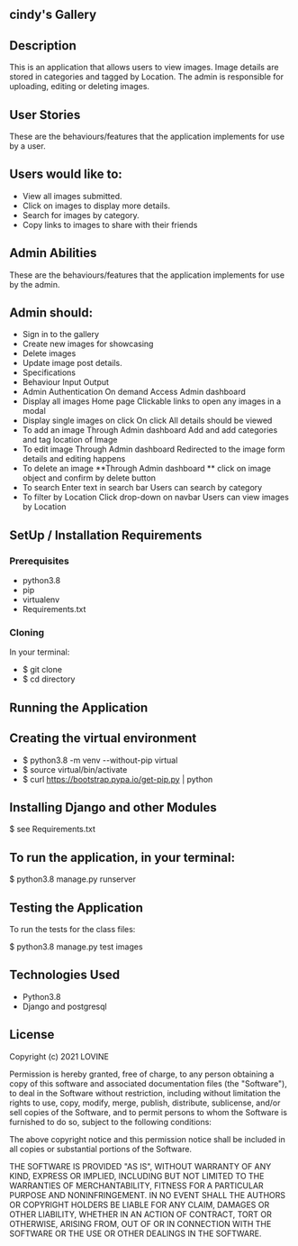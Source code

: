 ## cindy's Gallery



## Description
This is an application that allows users to view images. Image details are stored in categories and tagged by Location. The admin is responsible for uploading, editing or deleting images.

## User Stories
These are the behaviours/features that the application implements for use by a user.

## Users would like to:

* View all images submitted.
* Click on images to display more details.
* Search for images by category.
* Copy links to images to share with their friends
## Admin Abilities
These are the behaviours/features that the application implements for use by the admin.

## Admin should:

* Sign in to the gallery
* Create new images for showcasing
* Delete images
* Update image post details.
* Specifications
* Behaviour	Input	Output
* Admin Authentication	On demand	Access Admin dashboard
* Display all images	Home page	Clickable links to open any images in a modal
* Display single images on click	On click	All details should be viewed
* To add an image	Through Admin dashboard	Add and add categories and tag location of Image
* To edit image	Through Admin dashboard	Redirected to the image form details and editing happens
* To delete an image	**Through Admin dashboard **	click on image object and confirm by delete button
* To search	Enter text in search bar	Users can search by category
* To filter by Location	Click drop-down on navbar	Users can view images by Location

## SetUp / Installation Requirements

### Prerequisites
* python3.8
* pip
* virtualenv
* Requirements.txt

### Cloning
In your terminal:

*   $ git clone 
*   $ cd directory
## Running the Application

## Creating the virtual environment

*  $ python3.8 -m venv --without-pip virtual
*   $ source virtual/bin/activate
*   $ curl https://bootstrap.pypa.io/get-pip.py | python

## Installing Django and other Modules

  $ see Requirements.txt
## To run the application, in your terminal:

  $ python3.8 manage.py runserver


## Testing the Application
To run the tests for the class files:

  $ python3.8 manage.py test images

## Technologies Used

* Python3.8
* Django and postgresql

## License
Copyright (c) 2021 LOVINE

Permission is hereby granted, free of charge, to any person obtaining a copy of this software and associated documentation files (the "Software"), to deal in the Software without restriction, including without limitation the rights to use, copy, modify, merge, publish, distribute, sublicense, and/or sell copies of the Software, and to permit persons to whom the Software is furnished to do so, subject to the following conditions:

The above copyright notice and this permission notice shall be included in all copies or substantial portions of the Software.

THE SOFTWARE IS PROVIDED "AS IS", WITHOUT WARRANTY OF ANY KIND, EXPRESS OR IMPLIED, INCLUDING BUT NOT LIMITED TO THE WARRANTIES OF MERCHANTABILITY, FITNESS FOR A PARTICULAR PURPOSE AND NONINFRINGEMENT. IN NO EVENT SHALL THE AUTHORS OR COPYRIGHT HOLDERS BE LIABLE FOR ANY CLAIM, DAMAGES OR OTHER LIABILITY, WHETHER IN AN ACTION OF CONTRACT, TORT OR OTHERWISE, ARISING FROM, OUT OF OR IN CONNECTION WITH THE SOFTWARE OR THE USE OR OTHER DEALINGS IN THE SOFTWARE.

